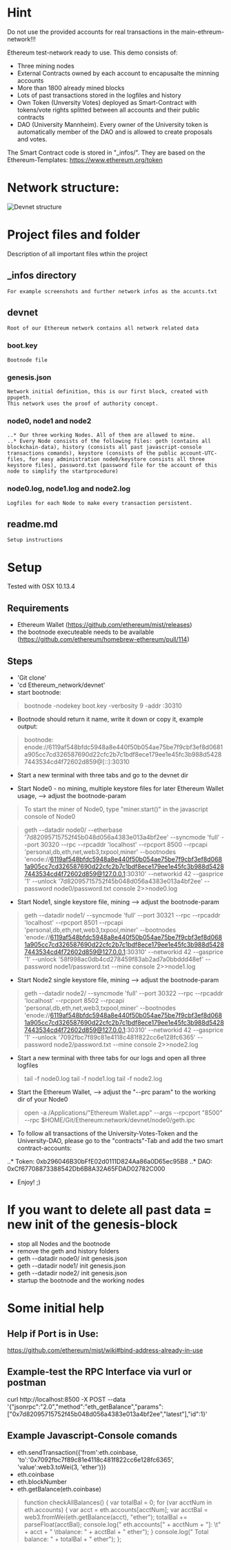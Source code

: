 # Hint
Do not use the provided accounts for real transactions in the main-ethreum-network!!!

Ethereum test-network ready to use. This demo consists of:

* Three mining nodes
* External Contracts owned by each account to encapusalte the minning accounts
* More than 1800 already mined blocks
* Lots of past transactions stored in the logfiles and history
* Own Token (Unversity Votes) deployed as Smart-Contract with tokens/vote rights splitted between all accounts and their public contracts
* DAO (University Mannheim). Every owner of the University token is automatically member of the DAO and is allowed to create proposals and votes.

The Smart Contract code is stored in "_infos/". They are based on the Ethereum-Templates: https://www.ethereum.org/token



# Network structure:


![Devnet structure](https://github.com/minority4u/Ethereum_network/blob/master/_infos/images/Structure.png "Devnet Structure") 

# Project files and folder
Description of all important files wthin the project

## _infos directory 
	For example screenshots and further network infos as the accunts.txt

## devnet
	Root of our Ethereum network contains all network related data

### boot.key
	Bootnode file

### genesis.json
	Network initial definition, this is our first block, created with ppupeth.
	This network uses the proof of authority concept.

### node0, node1 and node2
	..* Our three working Nodes. All of them are allowed to mine.
	..* Every Node consists of the following files: geth (contains all blockchain-data), history (consists all past javascript-console transactions comands), keystore (consists of the public account-UTC-files, for easy administration node0/keystore consists all three keystore files), password.txt (password file for the account of this node to simplify the startprocedure)

### node0.log, node1.log and node2.log
	Logfiles for each Node to make every transaction persistent.

## readme.md
	Setup instructions


# Setup 
Tested with OSX 10.13.4

## Requirements
* Ethereum Wallet (https://github.com/ethereum/mist/releases)
* the bootnode executeable needs to be available (https://github.com/ethereum/homebrew-ethereum/pull/114)

## Steps
* 'Git clone'
* 'cd Ethereum_network/devnet'
* start bootnode:

>bootnode -nodekey boot.key -verbosity 9 -addr :30310

* Bootnode should return it name, write it down or copy it, example output: 

>bootnode:
enode://6119af548bfdc5948a8e440f50b054ae75be7f9cbf3ef8d0681a905cc7cd326587690d22cfc2b7c1bdf8ece179ee1e45fc3b988d54287443534cd4f72602d859@[::]:30310

* Start a new terminal with three tabs and go to the devnet dir

* Start Node0 - no mining, multiple keystore files for later Ethereum Wallet usage, --> adjust the bootnode-param

> To start the miner of Node0, type "miner.start()" in the javascript console of Node0

> geth --datadir node0/ --etherbase '7d82095715752f45b048d056a4383e013a4bf2ee' --syncmode 'full' --port 30320 --rpc --rpcaddr 'localhost' --rpcport 8500 --rpcapi 'personal,db,eth,net,web3,txpool,miner' --bootnodes 'enode://6119af548bfdc5948a8e440f50b054ae75be7f9cbf3ef8d0681a905cc7cd326587690d22cfc2b7c1bdf8ece179ee1e45fc3b988d54287443534cd4f72602d859@127.0.0.1:30310' --networkid 42 --gasprice '1' --unlock '7d82095715752f45b048d056a4383e013a4bf2ee' --password node0/password.txt console 2>>node0.log

* Start Node1, single keystore file, mining --> adjust the bootnode-param

> geth --datadir node1/ --syncmode 'full' --port 30321 --rpc --rpcaddr 'localhost' --rpcport 8501 --rpcapi 'personal,db,eth,net,web3,txpool,miner' --bootnodes 'enode://6119af548bfdc5948a8e440f50b054ae75be7f9cbf3ef8d0681a905cc7cd326587690d22cfc2b7c1bdf8ece179ee1e45fc3b988d54287443534cd4f72602d859@127.0.0.1:30310' --networkid 42 --gasprice '1' --unlock '58f998ac0db4cd278459f83ab2ad7a0bbddd48ef' --password node1/password.txt --mine console 2>>node1.log

* Start Node2 single keystore file, mining --> adjust the bootnode-param

> geth --datadir node2/ --syncmode 'full' --port 30322 --rpc --rpcaddr 'localhost' --rpcport 8502 --rpcapi 'personal,db,eth,net,web3,txpool,miner' --bootnodes 'enode://6119af548bfdc5948a8e440f50b054ae75be7f9cbf3ef8d0681a905cc7cd326587690d22cfc2b7c1bdf8ece179ee1e45fc3b988d54287443534cd4f72602d859@127.0.0.1:30310' --networkid 42 --gasprice '1' --unlock '7092fbc7f89c81e4118c481f822cc6e128fc6365' --password node2/password.txt --mine console 2>>node2.log

* Start a new terminal with three tabs for our logs and open all three logfiles

> tail -f node0.log
> tail -f node1.log
> tail -f node2.log

* Start the Ethereum Wallet, --> adjust the "--prc param" to the working dir of your Node0

> open -a /Applications/"Ethereum Wallet.app" --args  --rpcport "8500" --rpc $HOME/Git/Ethereum:network/devnet/node0/geth.ipc

* To follow all transactions of the University-Votes-Token and the University-DAO, please go to the "contracts"-Tab and add the two smart contract-accounts:

..* Token: 0xb296046B30bFfE02d0111D824Aa86a0D65ec95B8
..* DAO: 0xCf67708873388542Db6B8A32A65FDAD02782C000

* Enjoy! ;)


# If you want to delete all past data = new init of the genesis-block
* stop all Nodes and the bootnode
* remove the geth and history folders
* geth --datadir node0/ init genesis.json
* geth --datadir node1/ init genesis.json
* geth --datadir node2/ init genesis.json
* startup the bootnode and the working nodes


# Some initial help
## Help if Port is in Use:
https://github.com/ethereum/mist/wiki#bind-address-already-in-use

## Example-test the RPC Interface via vurl or postman
curl http://localhost:8500 -X POST --data '{"jsonrpc":"2.0","method":"eth_getBalance","params":["0x7d82095715752f45b048d056a4383e013a4bf2ee","latest"],"id":1}'

## Example Javascript-Console comands
* eth.sendTransaction({'from':eth.coinbase, 'to':'0x7092fbc7f89c81e4118c481f822cc6e128fc6365', 'value':web3.toWei(3, 'ether')})
* eth.coinbase
* eth.blockNumber
* eth.getBalance(eth.coinbase)

>function checkAllBalances() {
     var totalBal = 0;
     for (var acctNum in eth.accounts) {
         var acct = eth.accounts[acctNum];
         var acctBal = web3.fromWei(eth.getBalance(acct), "ether");
         totalBal += parseFloat(acctBal);
         console.log("  eth.accounts[" + acctNum + "]: \t" + acct + " \tbalance: " + acctBal + " ether");
     }
     console.log("  Total balance: " + totalBal + " ether");
 };

